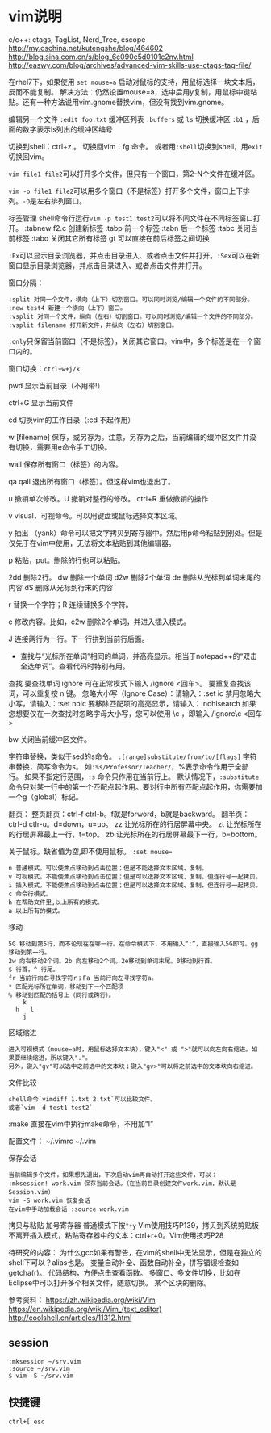 # vim说明

c/c++: ctags, TagList, Nerd_Tree, cscope
http://my.oschina.net/kutengshe/blog/464602
http://blog.sina.com.cn/s/blog_6c090c5d0101c2nv.html
http://easwy.com/blog/archives/advanced-vim-skills-use-ctags-tag-file/


在rhel7下，如果使用 `set mouse=a` 启动对鼠标的支持，用鼠标选择一块文本后，反而不能复制。
解决方法：仍然设置mouse=a，选中后用y复制，用鼠标中键粘贴。还有一种方法说用vim.gnome替换vim，但没有找到vim.gnome。

编辑另一个文件 `:edit foo.txt`
缓冲区列表 `:buffers` 或 `ls`
切换缓冲区 `:b1` ，后面的数字表示ls列出的缓冲区编号

切换到shell：ctrl+z 。 切换回vim：fg 命令。
或者用`:shell`切换到shell，用`exit`切换回vim。

`vim file1 file2`可以打开多个文件，但只有一个窗口，第2-N个文件在缓冲区。

`vim -o file1 file2`可以用多个窗口（不是标签）打开多个文件，窗口上下排列。`-O`是左右排列窗口。

标签管理
	shell命令行运行`vim -p test1 test2`可以将不同文件在不同标签窗口打开。
	:tabnew f2.c  创建新标签
	:tabp 前一个标签
	:tabn 后一个标签
	:tabc 关闭当前标签
	:tabo 关闭其它所有标签
	gt 可以直接在前后标签之间切换

`:Ex`可以显示目录浏览器，并点击目录进入、或者点击文件并打开。`:Sex`可以在新窗口显示目录浏览器，并点击目录进入、或者点击文件并打开。

窗口分隔：

	:split 对同一个文件，横向（上下）切割窗口。可以同时浏览/编辑一个文件的不同部分。
	:new test4 新建一个横向（上下）窗口。
	:vsplit 对同一个文件，纵向（左右）切割窗口。可以同时浏览/编辑一个文件的不同部分。
	:vsplit filename 打开新文件，并纵向（左右）切割窗口。

`:only`只保留当前窗口（不是标签），关闭其它窗口。vim中，多个标签是在一个窗口内的。

窗口切换：`ctrl+w+j/k`

pwd 显示当前目录（不用带!）

ctrl+G 显示当前文件

cd 切换vim的工作目录（:cd 不起作用）

w [filename] 保存，或另存为。注意，另存为之后，当前编辑的缓冲区文件并没有切换，需要用e命令手工切换。

wall 保存所有窗口（标签）的内容。

qa qall 退出所有窗口（标签）。但这样vim也退出了。

u 撤销单次修改。U 撤销对整行的修改。
ctrl+R 重做撤销的操作

v visual，可视命令。可以用键盘或鼠标选择文本区域。

y 抽出 （yank）命令可以把文字拷贝到寄存器中。然后用p命令粘贴到别处。但是仅先于在vim中使用，无法将文本粘贴到其他编辑器。

p 粘贴，put。删除的行也可以粘贴。

2dd	删除2行。
dw	删除一个单词
d2w	删除2个单词
de	删除从光标到单词末尾的内容
d$	删除从光标到行末的内容

r 替换一个字符；R 连续替换多个字符。

c 修改内容。比如，c2w 删除2个单词，并进入插入模式。

J 连接两行为一行。下一行拼到当前行后面。

* 查找与“光标所在单词”相同的单词，并高亮显示。相当于notepad++的“双击全选单词”。查看代码时特别有用。

查找
	要查找单词 ignore 可在正常模式下输入 /ignore <回车>。
	要重复查找该词，可以重复按 n 键。
	忽略大小写（Ignore Case）：请输入：:set ic
	禁用忽略大小写，请输入：:set noic
	要移除匹配项的高亮显示，请输入：:nohlsearch
	如果您想要仅在一次查找时忽略字母大小写，您可以使用 \c ，即输入 /ignore\c <回车>

bw 关闭当前缓冲区文件。

字符串替换，类似于sed的s命令。
`:[range]substitute/from/to/[flags]` 字符串替换，简写命令为s。
如`:%s/Professor/Teacher/`，%表示命令作用于全部行。
如果不指定行范围，`:s` 命令只作用在当前行上。
默认情况下，`:substitute` 命令只对某一行中的第一个匹配点起作用。要对行中所有匹配点起作用，你需要加一个g（global）标记。

翻页：
	整页翻页：ctrl-f ctrl-b。f就是forword，b就是backward。
	翻半页：ctrl-d ctlr-u。d=down，u=up。
	zz 让光标所在的行居屏幕中央。
	zt 让光标所在的行居屏幕最上一行，t=top。
	zb 让光标所在的行居屏幕最下一行，b=bottom。



关于鼠标。缺省值为空,即不使用鼠标。 `:set mouse=`

	n 普通模式。可以使焦点移动到点击位置；但是不能选择文本区域、复制。
	v 可视模式。不能使焦点移动到点击位置；但是可以选择文本区域、复制，但连行号一起拷贝。
	i 插入模式。不能使焦点移动到点击位置；但是可以选择文本区域、复制，但连行号一起拷贝。
	c 命令行模式。
	h 在帮助文件里,以上所有的模式。
	a 以上所有的模式。


移动
	
	5G 移动到第5行，而不论现在在哪一行。在命令模式下，不用输入“:”，直接输入5G即可。gg移动到第一行。
	2w 向右移动2个词。2b 向左移动2个词。2e移动到单词末尾。0移动到行首。
	$ 行首，^ 行尾。
	fr 当前行向右寻找字符r；Fa 当前行向左寻找字符a。
	* 匹配光标所在单词，移动到下一个匹配项
	% 移动到匹配的括号上（同行或跨行）。
	    k
	  h   l
	    j

区域缩进

	进入可视模式（mouse=a时，用鼠标选择文本块），键入"<" 或 ">"就可以向左向右缩进。如果要继续缩进，所以键入"."。
	另外，键入"gv"可以选中之前选中的文本块；键入"gv>"可以将之前选中的文本块向右缩进。

文件比较

	shell命令`vimdiff 1.txt 2.txt`可以比较文件。
	或者`vim -d test1 test2`

:make 直接在vim中执行make命令，不用加“!”

配置文件：
~/.vimrc
~/.vim

保存会话

	当前编辑多个文件，如果想先退出，下次启动vim再自动打开这些文件，可以：
	:mksession! work.vim 保存当前会话。（在当前目录创建文件work.vim，默认是Session.vim）
	vim -S work.vim 恢复会话
	在vim中手动加载会话 :source work.vim

拷贝与粘贴
	加号寄存器 普通模式下按`"+y` Vim使用技巧P139，拷贝到系统剪贴板
	不离开插入模式，粘贴寄存器中的文本：ctrl+r+0。Vim使用技巧P28


待研究的内容：
为什么gcc如果有警告，在vim的shell中无法显示，但是在独立的shell下可以？alias也是。
变量自动补全、函数自动补全，拼写错误检查如getcha(r)。
代码结构，方便点击查看函数。
多窗口、多文件切换，比如在Eclipse中可以打开多个相关文件，随意切换。
某个区块的删除。

参考资料：
	https://zh.wikipedia.org/wiki/Vim
	https://en.wikipedia.org/wiki/Vim_(text_editor)
	http://coolshell.cn/articles/11312.html

## session

```
:mksession ~/srv.vim
:source ~/srv.vim
$ vim -S ~/srv.vim
```

## 快捷键

```
ctrl+[ esc
```
